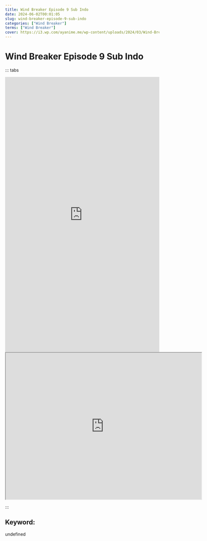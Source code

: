 ```yaml
---
title: Wind Breaker Episode 9 Sub Indo
date: 2024-06-02T00:01:05
slug: wind-breaker-episode-9-sub-indo
categories: ["Wind Breaker"]
terms: ["Wind Breaker"]
cover: https://i3.wp.com/ayanime.me/wp-content/uploads/2024/03/Wind-Breaker-768x1084-1.jpg
---
```


# Wind Breaker Episode 9 Sub Indo

::: tabs

<iframe src="https://play.ayanime.me/include/fluidplayer/fluidplayer.php?VideoSrc1=https%3A%2F%2Fdrive.google.com%2Ffile%2Fd%2F1KN3iV8YWD93akjIufxcC62LxZzUibNZr%2Fpreview&VideoType1=video%2Fmp4&VideoQuality1=480p&VideoSrc2=https%3A%2F%2Fdrive.google.com%2Ffile%2Fd%2F1PQh_In4hMWiqSjkHkDTqTVt4oFp4oj6m%2Fpreview&VideoType2=video%2Fmp4&VideoQuality2=720p&VideoSrc3=https%3A%2F%2Fdrive.google.com%2Ffile%2Fd%2F1rkrTk8Lv1tKdXUukC7pJc1TGB1mroUMa%2Fpreview&VideoType3=video%2Fmp4&VideoQuality3=1080p&VideoSrc4=&VideoType4=&VideoQuality4=&VideoPoster=&VideoTrack1=&kind1=&srclang1=&label1=&default1=&VideoTrack2=&kind2=&srclang2=&label2=&default2=&player=fluid+player&server=Drive+API&api=&width=100%25&height=900px" frameborder="0" width="100%" height="900px" allowfullscreen="allowfullscreen" scrolling="no"></iframe>
<iframe src="https://drive.google.com/file/d/1rkrTk8Lv1tKdXUukC7pJc1TGB1mroUMa/preview" width="640" height="480" allow="accelerometer; autoplay; encrypted-media; gyroscope; fullscreen; picture-in-picture" scrolling="no" seamless="" sandbox="allow-same-origin allow-scripts"></iframe>

:::

## Keyword:
undefined
